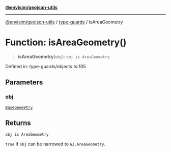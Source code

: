 [**@envisim/geojson-utils**](../../README.md)

---

[@envisim/geojson-utils]() / [type-guards](../README.md) / isAreaGeometry

# Function: isAreaGeometry()

> **isAreaGeometry**(`obj`): `obj is AreaGeometry`

Defined in: type-guards/objects.ts:105

## Parameters

### obj

[`BaseGeometry`](../../geojson/type-aliases/BaseGeometry.md)

## Returns

`obj is AreaGeometry`

`true` if `obj` can be narrowed to `GJ.AreaGeometry`.
